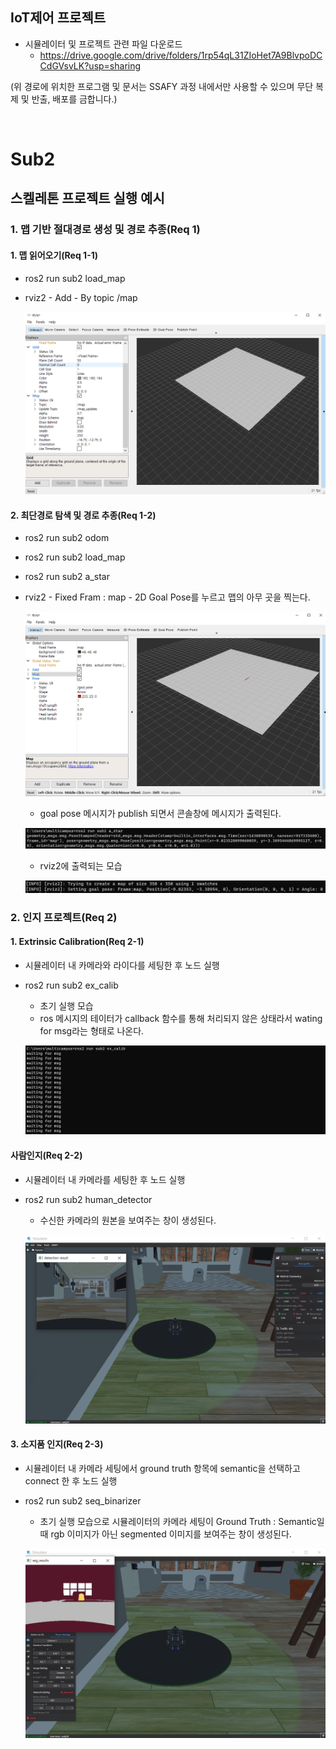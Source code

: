 ## IoT제어 프로젝트

* 시뮬레이터 및 프로젝트 관련 파일 다운로드
  - https://drive.google.com/drive/folders/1rp54qL31ZIoHet7A9BlvpoDCCdGVsvLK?usp=sharing

(위 경로에 위치한 프로그램 및 문서는 SSAFY 과정 내에서만 사용할 수 있으며 무단 복제 및 반출, 배포를 금합니다.)

<br>

# Sub2

## 스켈레톤 프로젝트 실행 예시

### 1. 맵 기반 절대경로 생성 및 경로 추종(Req 1)

#### 1. 맵 읽어오기(Req 1-1)

- ros2 run sub2 load_map

- rviz2 - Add - By topic /map

  ![image-20210906100139513](README.assets/image-20210906100139513.png)

#### 2. 최단경로 탐색 및 경로 추종(Req 1-2)

- ros2 run sub2 odom

- ros2 run sub2 load_map

- ros2 run sub2 a_star

- rviz2 - Fixed Fram : map - 2D Goal Pose를 누르고 맵의 아무 곳을 찍는다.

  ![image-20210906101317078](README.assets/image-20210906101317078.png)

  - goal pose 메시지가 publish 되면서 콘솔창에 메시지가 출력된다.

  ![image-20210906101347185](README.assets/image-20210906101347185.png)

  - rviz2에 출력되는 모습

  ![image-20210906101708847](README.assets/image-20210906101708847.png)

### 2. 인지 프로젝트(Req 2)

#### 1. Extrinsic Calibration(Req 2-1)

- 시뮬레이터 내 카메라와 라이다를 세팅한 후 노드 실행

- ros2 run sub2 ex_calib

  - 초기 실행 모습
  - ros 메시지의 테이터가 callback 함수를 통해 처리되지 않은 상태라서 wating for msg라는 형태로 나온다.

  ![image-20210906102223452](README.assets/image-20210906102223452.png)

#### 사람인지(Req 2-2)

- 시뮬레이터 내 카메라를 세팅한 후 노드 실행

- ros2 run sub2 human_detector

  - 수신한 카메라의 원본을 보여주는 창이 생성된다.

  ![image-20210906102502462](README.assets/image-20210906102502462.png)

#### 3. 소지품 인지(Req 2-3)

- 시뮬레이터 내 카메라 세팅에서 ground truth 항목에 semantic을 선택하고 connect 한 후 노드 실행

- ros2 run sub2 seq_binarizer

  - 초기 실행 모습으로 시뮬레이터의 카메라 세팅이 Ground Truth : Semantic일 때 rgb 이미지가 아닌 segmented 이미지를 보여주는 창이 생성된다.

  ![image-20210906103843655](README.assets/image-20210906103843655.png)

<br>